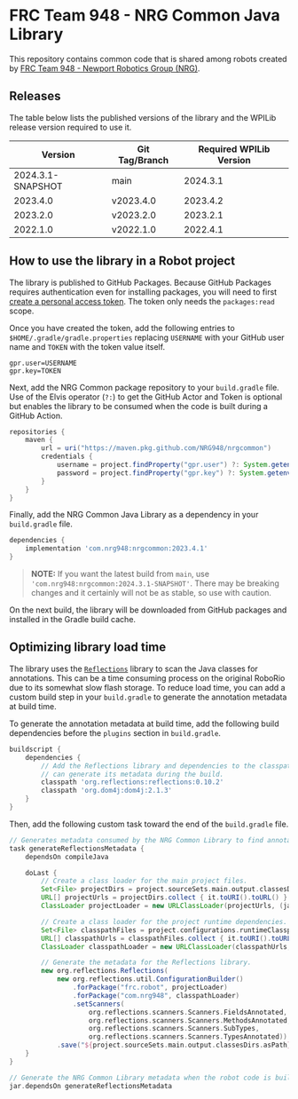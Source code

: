 # FRC Team 948 - NRG Common Java Library

This repository contains common code that is shared among robots created by [FRC Team 948 - Newport Robotics Group (NRG)](https://www.nrg948.com/).

## Releases

The table below lists the published versions of the library and the WPILib release version required to use it.

| Version           | Git Tag/Branch | Required WPILib Version |
|-------------------|----------------|-------------------------|
| 2024.3.1-SNAPSHOT | main           | 2024.3.1                |
| 2023.4.0          | v2023.4.0      | 2023.4.2                |
| 2023.2.0          | v2023.2.0      | 2023.2.1                |
| 2022.1.0          | v2022.1.0      | 2022.4.1                |

## How to use the library in a Robot project

The library is published to GitHub Packages. Because GitHub Packages requires authentication even for installing packages, you will need to first [create a personal access token](https://docs.github.com/en/authentication/keeping-your-account-and-data-secure/creating-a-personal-access-token). The token only needs the `packages:read` scope.

Once you have created the token, add the following entries to `$HOME/.gradle/gradle.properties` replacing `USERNAME` with your GitHub user name and `TOKEN` with the token value itself.

```properties
gpr.user=USERNAME
gpr.key=TOKEN
```

Next, add the NRG Common package repository to your `build.gradle` file. Use of the Elvis operator (`?:`) to get the GitHub Actor and Token is optional but enables the library to be consumed when the code is built during a GitHub Action.

```gradle
repositories {
    maven {
        url = uri("https://maven.pkg.github.com/NRG948/nrgcommon")
        credentials {
            username = project.findProperty("gpr.user") ?: System.getenv("GITHUB_ACTOR")
            password = project.findProperty("gpr.key") ?: System.getenv("GITHUB_TOKEN")
        }
    }
}
```

Finally, add the NRG Common Java Library as a dependency in your `build.gradle` file.

```gradle
dependencies {
    implementation 'com.nrg948:nrgcommon:2023.4.1'
}
```

> **NOTE:** If you want the latest build from `main`, use `'com.nrg948:nrgcommon:2024.3.1-SNAPSHOT'`. There may be breaking changes and it certainly will not be as stable, so use with caution.

On the next build, the library will be downloaded from GitHub packages and installed in the Gradle build cache.

## Optimizing library load time

The library uses the [`Reflections`](https://github.com/ronmamo/reflections) library to scan the Java classes for annotations. This can be a time consuming process on the original RoboRio due to its somewhat slow flash storage. To reduce load time, you can add a custom build step in your `build.gradle` to generate the annotation metadata at build time.

To generate the annotation metadata at build time, add the following build dependencies before the `plugins` section in `build.gradle`.

```gradle
buildscript {
    dependencies {
        // Add the Reflections library and dependencies to the classpath so we
        // can generate its metadata during the build.
        classpath 'org.reflections:reflections:0.10.2'
        classpath 'org.dom4j:dom4j:2.1.3'
    }
}
```

Then, add the following custom task toward the end of the `build.gradle` file.

```gradle
// Generates metadata consumed by the NRG Common Library to find annotations at runtime.
task generateReflectionsMetadata {
    dependsOn compileJava

    doLast {
        // Create a class loader for the main project files.
        Set<File> projectDirs = project.sourceSets.main.output.classesDirs.files
        URL[] projectUrls = projectDirs.collect { it.toURI().toURL() }.toArray(new URL[0])
        ClassLoader projectLoader = new URLClassLoader(projectUrls, (java.lang.ClassLoader)null)

        // Create a class loader for the project runtime dependencies.
        Set<File> classpathFiles = project.configurations.runtimeClasspath.files
        URL[] classpathUrls = classpathFiles.collect { it.toURI().toURL() }.toArray(new URL[0])
        ClassLoader classpathLoader = new URLClassLoader(classpathUrls, (java.lang.ClassLoader)null)

        // Generate the metadata for the Reflections library.
        new org.reflections.Reflections(
            new org.reflections.util.ConfigurationBuilder()
                .forPackage("frc.robot", projectLoader)
                .forPackage("com.nrg948", classpathLoader)
                .setScanners(
                    org.reflections.scanners.Scanners.FieldsAnnotated,
                    org.reflections.scanners.Scanners.MethodsAnnotated,
                    org.reflections.scanners.Scanners.SubTypes,
                    org.reflections.scanners.Scanners.TypesAnnotated))
            .save("${project.sourceSets.main.output.classesDirs.asPath}/META-INF/reflections/${project.archivesBaseName}-reflections.xml")
    }
}

// Generate the NRG Common Library metadata when the robot code is built.
jar.dependsOn generateReflectionsMetadata
```

